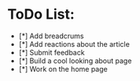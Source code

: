 # ToDo List:
- [*] Add breadcrums
- [*] Add reactions about the article
- [*] Submit feedback
- [*] Build a cool looking about page
- [*] Work on the home page